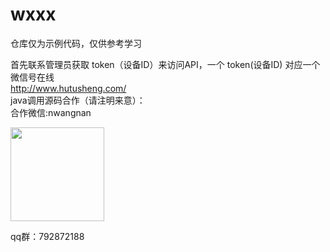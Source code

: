 # wxxx

仓库仅为示例代码，仅供参考学习


首先联系管理员获取 token（设备ID）来访问API，一个 token(设备ID) 对应一个微信号在线<br/>
http://www.hutusheng.com/<br/>
java调用源码合作（请注明来意）：<br/>
合作微信:nwangnan<br/>

<img src="https://buckettest-file2.oss-cn-shanghai.aliyuncs.com/WX20201125-122159.png" width=150 height=150 />

qq群：792872188
